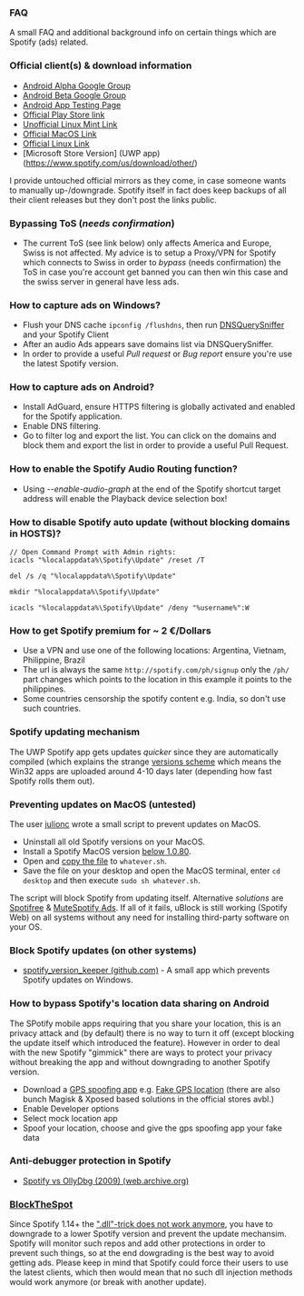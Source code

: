 ### FAQ

A small FAQ and additional background info on certain things which are Spotify (ads) related.

### Official client(s) & download information

* [Android Alpha Google Group](https://groups.google.com/forum/#!forum/spotify-android-alpha/join)
* [Android Beta Google Group](https://groups.google.com/forum/#!forum/spotify-android-beta/join)
* [Android App Testing Page](https://play.google.com/apps/testing/com.spotify.music)
* [Official Play Store link](https://play.google.com/store/apps/details?id=com.spotify.music)
* [Unofficial Linux Mint Link](http://packages.linuxmint.com/search.php?release=any&section=any&keyword=spotify)
* [Official MacOS Link](https://download.scdn.co/Spotify.dmg)
* [Official Linux Link](https://www.spotify.com/de/download/linux/)
* [Microsoft Store Version] (UWP app)(https://www.spotify.com/us/download/other/)


I provide untouched official mirrors as they come, in case someone wants to manually up-/downgrade. Spotify itself in fact does keep backups of all their client releases but they don't post the links public.


### Bypassing ToS (_needs confirmation_)

* The current ToS (see link below) only affects America and Europe, Swiss is not affected. My advice is to setup a Proxy/VPN for Spotify which connects to Swiss in order to _bypass_ (needs confirmation) the ToS in case you're account get banned you can then win this case and the swiss server in general have less ads.


### How to capture ads on Windows?

* Flush your DNS cache `ipconfig /flushdns`, then run [DNSQuerySniffer](http://www.nirsoft.net/utils/dns_query_sniffer.html) and your Spotify Client
* After an audio Ads appears save domains list via DNSQuerySniffer. 
* In order to provide a useful _Pull request_ or _Bug report_ ensure you're use the latest Spotify version. 


### How to capture ads on Android?

* Install AdGuard, ensure HTTPS filtering is globally activated and enabled for the Spotify application. 
* Enable DNS filtering.
* Go to filter log and export the list. You can click on the domains and block them and export the list in order to provide a useful Pull Request.


### How to enable the Spotify Audio Routing function?

* Using _--enable-audio-graph_ at the end of the Spotify shortcut target address will enable the Playback device selection box!


### How to disable Spotify auto update (without blocking domains in HOSTS)?

```
// Open Command Prompt with Admin rights:
icacls "%localappdata%\Spotify\Update" /reset /T

del /s /q "%localappdata%\Spotify\Update"

mkdir "%localappdata%\Spotify\Update"

icacls "%localappdata%\Spotify\Update" /deny "%username%":W
```

### How to get Spotify premium for ~ 2 €/Dollars

- Use a VPN and use one of the following locations: Argentina, Vietnam, Philippine, Brazil
- The url is always the same `http://spotify.com/ph/signup` only the `/ph/` part changes which points to the location in this example it points to the philippines. 
- Some countries censorship the spotify content e.g. India, so don't use such countries.


### Spotify updating mechanism
The UWP Spotify app gets updates _quicker_ since they are automatically compiled (which explains the strange [versions scheme](https://en.wikipedia.org/wiki/Software_versioning) which means the Win32 apps are uploaded around 4-10 days later (depending how fast Spotify rolls them out).


### Preventing updates on MacOS (untested)
The user [julionc](https://github.com/julionc) wrote a small script to prevent updates on MacOS.

* Uninstall all old Spotify versions on your MacOS.
* Install a Spotify MacOS version [below 1.0.80](https://mac.filehorse.com/download-spotify/10400/). 
* Open and [copy the file](https://github.com/julionc/dotfiles/blob/9990859cf4de0536d0d2b4351c3f19dec9fdfd48/osx/doNotUpdateSpotify.sh) to `whatever.sh`. 
* Save the file on your desktop and open the MacOS terminal, enter `cd desktop` and then execute `sudo sh whatever.sh`.

The script will block Spotify from updating itself. Alternative _solutions_ are [Spotifree](https://github.com/simonmeusel/MuteSpotifyAds#alternatives) & [MuteSpotify Ads](https://github.com/simonmeusel/MuteSpotifyAds). If all of it fails, uBlock is still working (Spotify Web) on all systems without any need for installing third-party software on your OS.


### Block Spotify updates (on other systems)
* [spotify_version_keeper (github.com)](https://github.com/SrMordred/spotify_version_keeper) - A small app which prevents Spotify updates on Windows. 


### How to bypass Spotify's location data sharing on Android

The SPotify mobile apps requiring that you share your location, this is an privacy attack and (by default) there is no way to turn it off (except blocking the update itself which introduced the feature). However in order to deal with the new Spotify "gimmick" there are ways to protect your privacy without breaking the app and without downgrading to another Spotify version.


* Download a [GPS spoofing app](https://play.google.com/store/search?q=gps%20spoof) e.g. [Fake GPS location](https://play.google.com/store/apps/details?id=com.lexa.fakegps) (there are also bunch Magisk & Xposed based solutions in the official stores avbl.)
* Enable Developer options
* Select mock location app
* Spoof your location, choose and give the gps spoofing app your fake data


### Anti-debugger protection in Spotify 
* [Spotify vs OllyDbg (2009) (web.archive.org)](https://web.archive.org/web/20130417061130/http://www.steike.com/code/spotify-vs-ollydbg/) 

### [BlockTheSpot](https://github.com/mrpond/BlockTheSpot/commits/master)
Since Spotify 1.14+ the [".dll"-trick does not work anymore](https://github.com/master131/BlockTheSpot/issues/19), you have to downgrade to a lower Spotify version and prevent the update mechansim. Spotify will monitor such repos and add other protections in order to prevent such things, so at the end dowgrading is the best way to avoid getting ads. Please keep in mind that Spotify could force their users to use the latest clients, which then would mean that no such dll injection methods would work anymore (or break with another update). 

